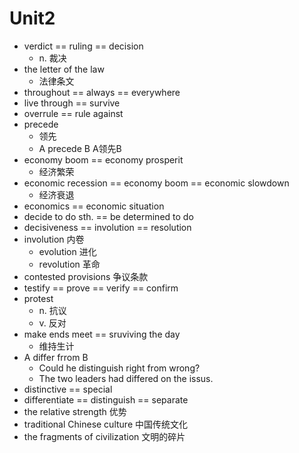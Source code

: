 # Unit2

- verdict == ruling == decision
    - n. 裁决
- the letter of the law
    - 法律条文
- throughout == always == everywhere
- live through == survive
- overrule == rule against
- precede
  - 领先
  - A precede B A领先B
- economy boom == economy prosperit
    - 经济繁荣
- economic recession == economy boom == economic slowdown 
    - 经济衰退
- economics == economic situation
- decide to do sth. == be determined to do
- decisiveness == involution == resolution 
- involution 内卷
    - evolution 进化
    - revolution 革命
- contested provisions 争议条款
- testify == prove == verify == confirm
- protest
    - n. 抗议
    - v. 反对
- make ends meet == sruviving the day
    - 维持生计
- A differ frrom B
    - Could he distinguish right from wrong?
    - The two leaders had differed on the issus.
- distinctive == special
- differentiate == distinguish == separate
- the relative strength 优势
- traditional Chinese culture 中国传统文化
- the fragments of civilization 文明的碎片

